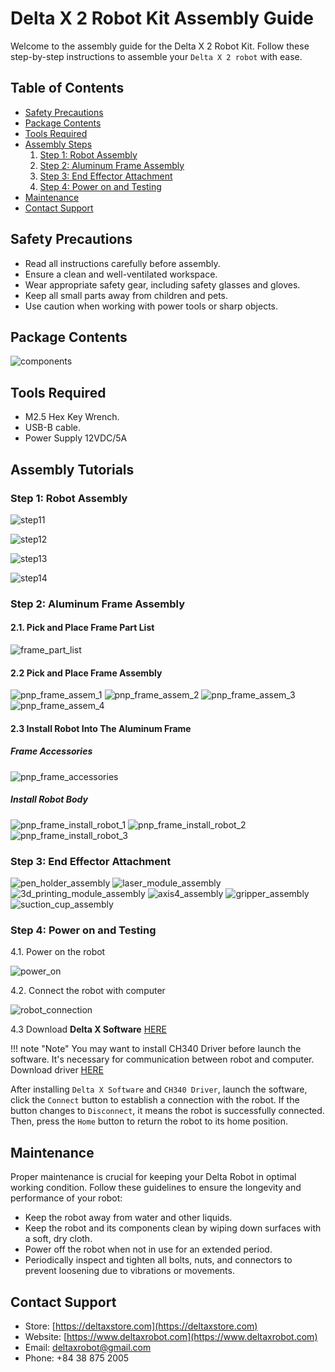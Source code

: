 # Delta X 2 Robot Kit Assembly Guide

Welcome to the assembly guide for the Delta X 2 Robot Kit. Follow these step-by-step instructions to assemble your `Delta X 2 robot` with ease.

## Table of Contents

- [Safety Precautions](#safety-precautions)
- [Package Contents](#package-contents)
- [Tools Required](#tools-required)
- [Assembly Steps](#assembly-steps)
    1. [Step 1: Robot Assembly](#step-1-robot-assembly)
    2. [Step 2: Aluminum Frame Assembly](#step-2-aluminum-frame-assembly)
    3. [Step 3: End Effector Attachment](#step-3-end-effector-attachment)
    4. [Step 4: Power on and Testing](#step-4-power-on-testing)
- [Maintenance](#maintenance)
- [Contact Support](#contact-support)

## Safety Precautions <a name="safety-precautions"></a>

- Read all instructions carefully before assembly.
- Ensure a clean and well-ventilated workspace.
- Wear appropriate safety gear, including safety glasses and gloves.
- Keep all small parts away from children and pets.
- Use caution when working with power tools or sharp objects.

## Package Contents <a name="package-contents"></a>

![components](https://1.bp.blogspot.com/-MgzXqkMBONI/YOEu70skY9I/AAAAAAAADTI/A-6DcRk2bF8InU6wkTRUxWP41UHCLf9ZwCNcBGAsYHQ/s16000/partlist_x2asmbly.png)

## Tools Required <a name="tools-required"></a>

- M2.5 Hex Key Wrench.
- USB-B cable.
- Power Supply 12VDC/5A

## Assembly Tutorials <a name="assembly-steps"></a>

### Step 1: Robot Assembly <a name="step-1-robot-assembly"></a>

![step11](https://lh3.googleusercontent.com/-kKhVyfOHh9o/YNqRQHYlf4I/AAAAAAAADCM/MJW-9KUTGBciPOFK3YrLIwuBnQTC_AJtQCNcBGAsYHQ/s16000/Page3.png)

![step12](https://lh3.googleusercontent.com/-IH_-3fRLAt0/YNqRaRPLwNI/AAAAAAAADCQ/HgZCy3SOj9UlcQmfyO9j8I5i_3RvhY5cgCNcBGAsYHQ/s16000/page4.png)

![step13](https://lh3.googleusercontent.com/--FZ4_8Kf1uQ/YNqRiRXNiYI/AAAAAAAADCY/5ep5Cexy998oKiu6pYDwInxOE1SwrP7qQCNcBGAsYHQ/s16000/page5.png)

![step14](https://lh3.googleusercontent.com/-C7DMIcfqgBg/YNqRwESfV4I/AAAAAAAADCg/dsNyC3TFhDUoFtnnM7WRrTZaNCI5JKFOQCNcBGAsYHQ/s16000/page6.png)

### Step 2: Aluminum Frame Assembly <a name="step-2-aluminum-frame-assembly"></a>

#### 2.1. Pick and Place Frame Part List

![frame_part_list](https://1.bp.blogspot.com/-6Hb1u8tG2Nw/YNqgOXQXiTI/AAAAAAAADCs/xzd_EQVeNd0JuJRWPGkl9mPAfsbshSR9gCNcBGAsYHQ/s16000/partlist_frmasmbly.png)

#### 2.2 Pick and Place Frame Assembly

![pnp_frame_assem_1](https://1.bp.blogspot.com/-oglndaDzvU0/YNrQTWmETtI/AAAAAAAADC4/FnxGylaw8Hs4vl_jxRUbGHVbyejHXsp0wCNcBGAsYHQ/s16000/page7.png)
![pnp_frame_assem_2](https://1.bp.blogspot.com/--tKzwPW-N_M/YNrQTfg21ZI/AAAAAAAADC8/n3HY2eq2mnAovb5zNvlKNtTX8luKcyvPQCNcBGAsYHQ/s16000/page8.png)
![pnp_frame_assem_3](https://1.bp.blogspot.com/-xXs0sU4k2RU/YNrQT05kxNI/AAAAAAAADDA/U5RpgdrSeUwVcRpqBbnVeBp-b6YUs4X4QCNcBGAsYHQ/s16000/page9.png)
![pnp_frame_assem_4](https://1.bp.blogspot.com/-6JY9h7uMhCo/YNrTbtg0QxI/AAAAAAAADDQ/oAeIClBauFQ2N7geyzPDAm-sYWj2keUTgCNcBGAsYHQ/s16000/page10_2.png)

#### 2.3 Install Robot Into The Aluminum Frame

##### Frame Accessories

![pnp_frame_accessories](https://1.bp.blogspot.com/-F9CwF7Ui-Hk/YNrfZt5foSI/AAAAAAAADD4/aJVd9KzX5ocyP-vYmuOuq2-ThrFGtJLPwCNcBGAsYHQ/s16000/partlist_hangrobot.png)

##### Install Robot Body

![pnp_frame_install_robot_1](https://1.bp.blogspot.com/-2lnMSs0zYdI/YNrXDLK-syI/AAAAAAAADDg/m1XVm82o18YnGclB3ALt-hBn9Vdip3mAwCNcBGAsYHQ/s16000/page11.png)
![pnp_frame_install_robot_2](https://1.bp.blogspot.com/-zYXwIfrWuF8/YNrXC-UzxLI/AAAAAAAADDY/gp2fn6BZVykYA8zdfpQcJ68TWd-5Co3SQCNcBGAsYHQ/s16000/page12.png)
![pnp_frame_install_robot_3](https://1.bp.blogspot.com/-RMweYY9WfH8/YNrX2Amp1QI/AAAAAAAADDw/z1WGcykLJNwxl4pkb2ot5QZwAGe-q5NDgCNcBGAsYHQ/s16000/page13_2.png)

### Step 3: End Effector Attachment <a name="step-3-end-effector-attachment"></a>

![pen_holder_assembly](https://1.bp.blogspot.com/-yfpQwHxXLaw/YNwgqevztUI/AAAAAAAADGc/Acp3F7sFVvoihJPQ4ClKA1yZ3-_K8Xk8QCNcBGAsYHQ/s16000/page1.png)
![laser_module_assembly](https://1.bp.blogspot.com/-5sgdaW28nzQ/YNwjvnLylqI/AAAAAAAADGo/HRLVWharQpw1E2sDRSbN6wUQx4NCgZkYwCNcBGAsYHQ/s16000/page2.png)
![3d_printing_module_assembly](https://1.bp.blogspot.com/-vQD9g0ZZ5HQ/YNwrJTe3-hI/AAAAAAAADHA/liycG-jFBxUEzj1hALHydlMlbpqPMtBFgCNcBGAsYHQ/s16000/page3%252B4.png)
![axis4_assembly](https://1.bp.blogspot.com/-4LA8seJpC4s/YNwtItfX-mI/AAAAAAAADHI/Mu9zLuxnCPIjH6ll5040PrGM2-Omn4fFwCNcBGAsYHQ/s16000/page4_2.png)
![gripper_assembly](https://1.bp.blogspot.com/-4H4ir9kfXUE/YNwupRbGIDI/AAAAAAAADHU/EcTu-D_u6cYxEkOh9Wzc0INXyYNgoWk5QCNcBGAsYHQ/s16000/page6_2.png)
![suction_cup_assembly](https://1.bp.blogspot.com/-2omV2gUfki0/YNwxfiJZvqI/AAAAAAAADHk/HcYTe22RkQMRP4naZZKMBIMJ-EIvPG6yQCNcBGAsYHQ/s16000/page7%252B8.png)

### Step 4: Power on and Testing <a name="step-4-power-on-testing"></a>

4.1. Power on the robot

![power_on](https://1.bp.blogspot.com/-woOhJ3pZVXI/YN6NlezHJYI/AAAAAAAADMY/xgfLuCImzogtlHUwziXiwbNX_725Nif-wCNcBGAsYHQ/s16000/Setup1.png)

4.2. Connect the robot with computer

![robot_connection](https://1.bp.blogspot.com/-cSQTnWGl3TE/YN6OrOCMnWI/AAAAAAAADMg/_xSLxY0dzZAB2o8FEsut11HI-9Z3oUMYwCNcBGAsYHQ/s16000/Setup2.png)

4.3 Download **Delta X Software** [HERE](https://www.deltaxrobot.com/p/download.html)

!!! note "Note"
    You may want to install CH340 Driver before launch the software. It's necessary for communication between robot and computer. Download driver [HERE](https://sparks.gogo.co.nz/ch340.html)

After installing `Delta X Software` and `CH340 Driver`, launch the software, click the `Connect` button to establish a connection with the robot. If the button changes to `Disconnect`, it means the robot is successfully connected. Then, press the `Home` button to return the robot to its home position.

## Maintenance <a name="maintenance"></a>

Proper maintenance is crucial for keeping your Delta Robot in optimal working condition. Follow these guidelines to ensure the longevity and performance of your robot:

- Keep the robot away from water and other liquids.
- Keep the robot and its components clean by wiping down surfaces with a soft, dry cloth.
- Power off the robot when not in use for an extended period.
- Periodically inspect and tighten all bolts, nuts, and connectors to prevent loosening due to vibrations or movements.

## Contact Support <a name="contact-support"></a>

- Store: [https://deltaxstore.com](https://deltaxstore.com)
- Website: [https://www.deltaxrobot.com](https://www.deltaxrobot.com)
- Email: [deltaxrobot@gmail.com](mailto:deltaxrobot@gmail.com)
- Phone: +84 38 875 2005

